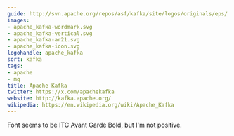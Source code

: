 ```yaml
---
guide: http://svn.apache.org/repos/asf/kafka/site/logos/originals/eps/
images:
- apache_kafka-wordmark.svg
- apache_kafka-vertical.svg
- apache_kafka-ar21.svg
- apache_kafka-icon.svg
logohandle: apache_kafka
sort: kafka
tags:
- apache
- mq
title: Apache Kafka
twitter: https://x.com/apachekafka
website: http://kafka.apache.org/
wikipedia: https://en.wikipedia.org/wiki/Apache_Kafka
---
```


Font seems to be ITC Avant Garde Bold, but I'm not positive.